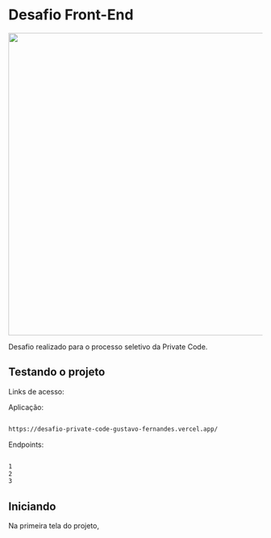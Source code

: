 # Desafio Front-End

<img src="https://privatecode.com.br/web/assets/img/logo.png" width="600px">


Desafio realizado para o processo seletivo da Private Code.

## Testando o projeto

Links de acesso:

Aplicação: 

```bash

https://desafio-private-code-gustavo-fernandes.vercel.app/
```

Endpoints:

```bash

1
2
3
```

## Iniciando

Na primeira tela do projeto,
